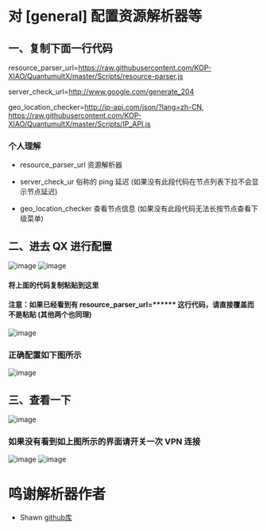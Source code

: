 # 对 [general] 配置资源解析器等

## 一、复制下面一行代码

resource_parser_url=https://raw.githubusercontent.com/KOP-XIAO/QuantumultX/master/Scripts/resource-parser.js

server_check_url=http://www.google.com/generate_204

geo_location_checker=http://ip-api.com/json/?lang=zh-CN, https://raw.githubusercontent.com/KOP-XIAO/QuantumultX/master/Scripts/IP_API.js

### 个人理解

- resource_parser_url 资源解析器

- server_check_ur 俗称的 ping 延迟 (如果没有此段代码在节点列表下拉不会显示节点延迟)

- geo_location_checker 查看节点信息 (如果没有此段代码无法长按节点查看下级菜单)

## 二、进去 QX 进行配置

![image](https://raw.githubusercontent.com/chiupam/tutorial-image/master/QuantumultX/dianji.png)
![image](https://raw.githubusercontent.com/chiupam/tutorial-image/master/QuantumultX/bianji.png)

#### 将上面的代码复制粘贴到这里

#### 注意：如果已经看到有 resource_parser_url=****** 这行代码，请直接覆盖而不是粘贴 (其他两个也同理)

![image](https://raw.githubusercontent.com/chiupam/tutorial-image/master/QuantumultX/general.png)

### 正确配置如下图所示

![image](https://raw.githubusercontent.com/chiupam/tutorial-image/master/QuantumultX/general_right.png)

## 三、查看一下

![image](https://raw.githubusercontent.com/chiupam/tutorial-image/master/QuantumultX/resource_parser.png)

### 如果没有看到如上图所示的界面请开关一次 VPN 连接

![image](https://raw.githubusercontent.com/chiupam/tutorial-image/master/QuantumultX/START-STOP.png)
![image](https://raw.githubusercontent.com/chiupam/tutorial-image/master/QuantumultX/STOP-START.png)

# 鸣谢解析器作者

- Shawn [github库](https://github.com/KOP-XIAO)
